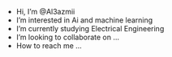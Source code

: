 - Hi, I’m @Al3azmii
- I’m interested in Ai and machine learning 
- I’m currently studying Electrical Engineering 
- I’m looking to collaborate on ...
- How to reach me ...

<!---
Al3azmii/Al3azmii is a ✨ special ✨ repository because its `README.md` (this file) appears on your GitHub profile.
You can click the Preview link to take a look at your changes.
--->
